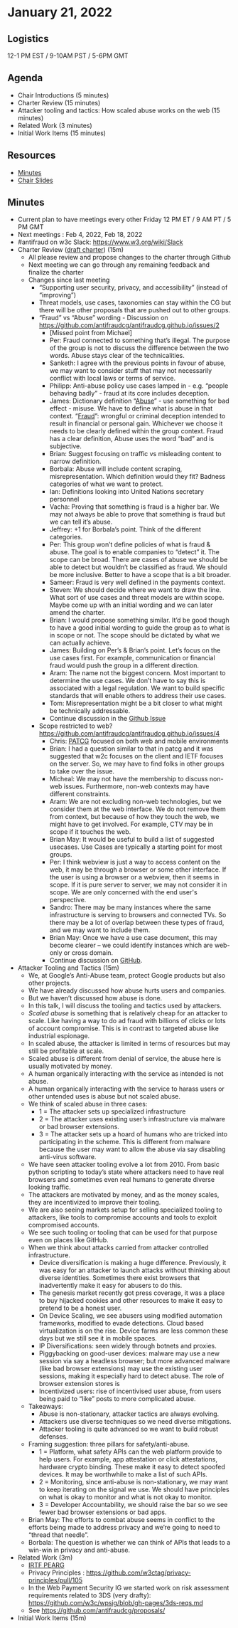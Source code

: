# January 21, 2022

## Logistics

12-1 PM EST / 9-10AM PST / 5-6PM GMT

## Agenda

* Chair Introductions (5 minutes)
* Charter Review (15 minutes)
* Attacker tooling and tactics: How scaled abuse works on the web (15 minutes)
* Related Work (3 minutes)
* Initial Work Items (15 minutes)

## Resources

* [Minutes](https://docs.google.com/document/d/1uM3vIFPwYdKgCVr7JqXf_g78WzWOj51qmGMk8JxQH8w/edit#)
* [Chair Slides](https://docs.google.com/presentation/d/1XAoj6Hq_DG1XHhI4yNs0ljNB44-AFY-TnJgSFAdBC0g/edit?usp=sharing&resourcekey=0-GxGUh1Q1wBTflpPcOgYbKw)

## Minutes

*   Current plan to have meetings every other Friday 12 PM ET / 9 AM PT / 5 PM GMT
*   Next meetings : Feb 4, 2022, Feb 18, 2022
*   #antifraud on w3c Slack: https://www.w3.org/wiki/Slack 
*   Charter Review ([draft charter](https://raw.githack.com/antifraudcg/antifraudcg.github.io/main/charter.html)) (15m)
    *   All please review and propose changes to the charter through Github
    *   Next meeting we can go through any remaining feedback and finalize the charter
    *   Changes since last meeting
        *   “Supporting user security, privacy, and accessibility” (instead of “improving”)
        *   Threat models, use cases, taxonomies can stay within the CG but there will be other proposals that are pushed out to other groups.
        *   “Fraud” vs “Abuse” wording - Discussion on https://github.com/antifraudcg/antifraudcg.github.io/issues/2
            *   [Missed point from Michael]
            *   Per: Fraud connected to something that’s illegal. The purpose of the group is not to discuss the difference between the two words. Abuse stays clear of the technicalities.
            *   Sanketh: I agree with the previous points in favour of abuse, we may want to consider stuff that may not necessarily conflict with local laws or terms of service.
            *   Philipp: Anti-abuse policy use cases lamped in - e.g. “people behaving badly” - fraud at its core includes deception.
            *   James: Dictionary definition “[Abuse](https://www.bing.com/search?q=define+abuse)” - use something for bad effect - misuse. We have to define what is abuse in that context. “[Fraud](https://www.bing.com/search?q=define+fraud)”: wrongful or criminal deception intended to result in financial or personal gain. Whichever we choose it needs to be clearly defined within the group context. Fraud has a clear definition, Abuse uses the word “bad” and is subjective.
            *   Brian: Suggest focusing on traffic vs misleading content to narrow definition.
            *   Borbala: Abuse will include content scraping, misrepresentation. Which definition would they fit? Badness categories of what we want to protect.
            *   Ian: Definitions looking into United Nations secretary personnel
            *   Vacha: Proving that something is fraud is a higher bar. We may not always be able to prove that something is fraud but we can tell it’s abuse.
            *   Jeffrey: +1 for Borbala’s point. Think of the different categories.
            *   Per: This group won’t define policies of what is fraud & abuse. The goal is to enable companies to “detect” it. The scope can be broad. There are cases of abuse we should be able to detect but wouldn’t be classified as fraud. We should be more inclusive. Better to have a scope that is a bit broader.
            *   Sameer: Fraud is very well defined in the payments context.
            *   Steven: We should decide where we want to draw the line. What sort of use cases and threat models are within scope. Maybe come up with an initial wording and we can later amend the charter.
            *   Brian: I would propose something similar. It’d be good though to have a good initial wording to guide the group as to what is in scope or not. The scope should be dictated by what we can actually achieve.
            *   James: Building on Per’s & Brian’s point. Let’s focus on the use cases first. For example, communication or financial fraud would push the group in a different direction.
            *   Aram: The name not the biggest concern. Most important to determine the use cases. We don’t have to say this is associated with a legal regulation. We want to build specific standards that will enable others to address their use cases.
            *   Tom: Misrepresentation might be a bit closer to what might be technically addressable.
            *   Continue discussion in the [Github Issue](https://github.com/antifraudcg/antifraudcg.github.io/issues/2)
        *   Scope restricted to web? https://github.com/antifraudcg/antifraudcg.github.io/issues/4
            *   Chris: [PATCG](https://www.w3.org/community/patcg/) focused on both web and mobile environments
            *   Brian: I had a question similar to that in patcg and it was suggested that w2c focuses on the client and IETF focuses on the server. So, we may have to find folks in other groups to take over the issue.
            *   Micheal: We may not have the membership to discuss non-web issues. Furthermore, non-web contexts may have different constraints.
            *   Aram: We are not excluding non-web technologies, but we consider them at the web interface. We do not remove them from context, but because of how they touch the web, we might have to get involved. For example, CTV may be in scope if it touches the web.
            *   Brian May: It would be useful to build a list of suggested usecases. Use Cases are typically a starting point for most groups.
            *   Per: I think webview is just a way to access content on the web, it may be through a browser or some other interface. If the user is using a browser or a webview, then it seems in scope. If it is pure server to server, we may not consider it in scope. We are only concerned with the end user's perspective.
            *   Sandro: There may be many instances where the same infrastructure is serving to browsers and connected TVs. So there may be a lot of overlap between these types of fraud, and we may want to include them.
            *   Brian May: Once we have a use case document, this may become clearer – we could identify instances which are web-only or cross domain.
            *   Continue discussion on [GitHub](https://github.com/antifraudcg/antifraudcg.github.io/issues/4).
*   Attacker Tooling and Tactics (15m)
    *   We, at Google’s Anti-Abuse team, protect Google products but also other projects.
    *   We have already discussed how abuse hurts users and companies.
    *   But we haven’t discussed how abuse is done.
    *   In this talk, I will discuss the tooling and tactics used by attackers.
    *   _Scaled abuse_ is something that is relatively cheap for an attacker to scale. Like having a way to do ad fraud with billions of clicks or lots of account compromise. This is in contrast to targeted abuse like industrial espionage.
    *   In scaled abuse, the attacker is limited in terms of resources but may still be profitable at scale.
    *   Scaled abuse is different from denial of service, the abuse here is usually motivated by money.
    *   A human organically interacting with the service as intended is not abuse.
    *   A human organically interacting with the service to harass users or other untended uses is abuse but not scaled abuse.
    *   We think of scaled abuse in three cases:
        *   1 = The attacker sets up specialized infrastructure
        *   2 = The attacker uses existing user’s infrastructure via malware or bad browser extensions.
        *   3 = The attacker sets up a hoard of humans who are tricked into participating in the scheme. This is different from malware because the user may want to allow the abuse via say disabling anti-virus software.
    *   We have seen attacker tooling evolve a lot from 2010. From basic python scripting to today’s state where attackers need to have real browsers and sometimes even real humans to generate diverse looking traffic.
    *   The attackers are motivated by money, and as the money scales, they are incentivized to improve their tooling.
    *   We are also seeing markets setup for selling specialized tooling to attackers, like tools to compromise accounts and tools to exploit compromised accounts.
    *   We see such tooling or tooling that can be used for that purpose even on places like GitHub.
    *   When we think about attacks carried from attacker controlled infrastructure.
        *   Device diversification is making a huge difference. Previously, it was easy for an attacker to launch attacks without thinking about diverse identities. Sometimes there exist browsers that inadvertently make it easy for abusers to do this.
        *   The genesis market recently got press coverage, it was a place to buy hijacked cookies and other resources to make it easy to pretend to be a honest user.
        *   On Device Scaling, we see abusers using modified automation frameworks, modified to evade detections. Cloud based virtualization is on the rise. Device farms are less common these days but we still see it in mobile spaces.
        *   IP Diversifications: seen widely through botnets and proxies.
        *   Piggybacking on good-user devices: malware may use a new session via say a headless browser; but more advanced malware (like bad browser extensions) may use the existing user sessions, making it especially hard to detect abuse. The role of browser extension stores is 
        *   Incentivized users: rise of incentivised user abuse, from users being paid to “like” posts to more complicated abuse.
    *   Takeaways:
        *   Abuse is non-stationary, attacker tactics are always evolving.
        *   Attackers use diverse techniques so we need diverse mitigations.
        *   Attacker tooling is quite advanced so we want to build robust defenses.
    *   Framing suggestion: three pillars for safety/anti-abuse.
        *   1 = Platform, what safety APIs can the web platform provide to help users. For example, app attestation or click attestations, hardware crypto binding. These make it easy to detect spoofed devices. It may be worthwhile to make a list of such APIs.
        *   2 = Monitoring, since anti-abuse is non-stationary, we may want to keep iterating on the signal we use. We should have principles on what is okay to monitor and what is not okay to monitor.
        *   3 = Developer Accountability, we should raise the bar so we see fewer bad browser extensions or bad apps.
    *   Brian May: The efforts to combat abuse seems in conflict to the efforts being made to address privacy and we’re going to need to “thread that needle”. 
    *   Borbala: The question is whether we can think of APIs that leads to a win-win in privacy and anti-abuse.
*   Related Work (3m)
    *   [IRTF PEARG](https://irtf.org/pearg)
    *   Privacy Principles : https://github.com/w3ctag/privacy-principles/pull/105 
    *   In the Web Payment Security IG we started work on risk assessment requirements related to 3DS (very drafty): https://github.com/w3c/wpsig/blob/gh-pages/3ds-reqs.md
    *   See https://github.com/antifraudcg/proposals/ 
*   Initial Work Items (15m)